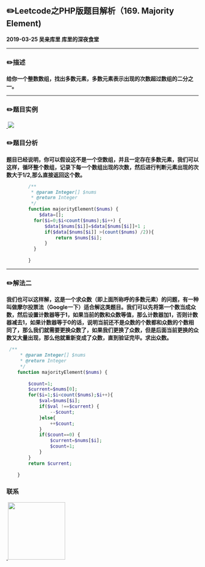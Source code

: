 ## :pencil2:Leetcode之PHP版题目解析（169. Majority Element)
**2019-03-25 吴亲库里 库里的深夜食堂**
****
### :pencil2:描述
 **给你一个整数数组，找出多数元素，多数元素表示出现的次数超过数组的二分之一。**
****
### :pencil2:题目实例
<a href="https://github.com/wuqinqiang/">
​    <img src="https://github.com/wuqinqiang/Lettcode-php/blob/master/images/169.png">
</a> 

### :pencil2:题目分析
**题目已经说明，你可以假设这不是一个空数组，并且一定存在多数元素，我们可以这样，循环整个数组，记录下每一个数组出现的次数，然后进行判断元素出现的次数大于1/2,那么直接返回这个数。**

```php
        /**
         * @param Integer[] $nums
         * @return Integer
         */
        function majorityElement($nums) {
            $data=[];
          for($i=0;$i<count($nums);$i++) {
              $data[$nums[$i]]=$data[$nums[$i]]+1 ;
              if($data[$nums[$i]] >(count($nums) /2)){
                  return $nums[$i];
              }
          }
             
        }
```
****
### :pencil2:解法二

**我们也可以这样解，这是一个求众数（即上面所称呼的多数元素）的问题，有一种叫做摩尔投票法（Google一下）适合解这类题目。我们可以先将第一个数当成众数，然后设置计数器等于1，如果当前的数和众数等值，那么计数器加1，否则计数器减去1，如果计数器等于0的话，说明当前还不是众数的个数都和众数的个数相同了，那么我们就需要更换众数了，如果我们更换了众数，但是后面当前更换的众数又大量出现，那么他就重新变成了众数，直到验证完毕。求出众数。**
```php
 /**
     * @param Integer[] $nums
     * @return Integer
     */
    function majorityElement($nums) {
     
        $count=1;
        $current=$nums[0];
        for($i=1;$i<count($nums);$i++){
            $val=$nums[$i];
            if($val !==$current) {
                --$count;
            }else{
                ++$count;
            }
            if($count==0) {
                $current=$nums[$i];
                $count=1;
            }
        }
        return $current;
         
    }
```


### 联系

<a href="https://github.com/wuqinqiang/">
​    <img src="https://github.com/wuqinqiang/Lettcode-php/blob/master/qrcode_for_gh_c194f9d4cdb1_430.jpg" width="150px" height="150px">
</a> 
   
    
    
    

